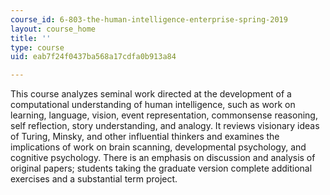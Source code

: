 ```yaml
---
course_id: 6-803-the-human-intelligence-enterprise-spring-2019
layout: course_home
title: ''
type: course
uid: eab7f24f0437ba568a17cdfa0b913a84

---
```

This course analyzes seminal work directed at the development of a computational understanding of human intelligence, such as work on learning, language, vision, event representation, commonsense reasoning, self reflection, story understanding, and analogy. It reviews visionary ideas of Turing, Minsky, and other influential thinkers and examines the implications of work on brain scanning, developmental psychology, and cognitive psychology. There is an emphasis on discussion and analysis of original papers; students taking the graduate version complete additional exercises and a substantial term project.
